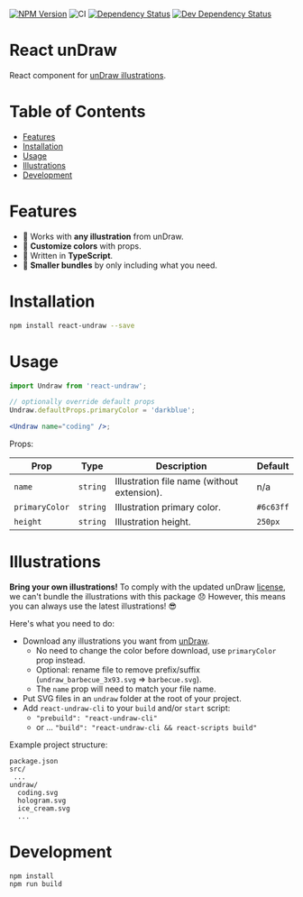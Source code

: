 [![NPM Version](https://badge.fury.io/js/react-undraw.svg)](https://badge.fury.io/js/react-undraw)
![CI](https://github.com/justinlettau/react-undraw/workflows/CI/badge.svg)
[![Dependency Status](https://david-dm.org/justinlettau/react-undraw.svg)](https://david-dm.org/justinlettau/react-undraw)
[![Dev Dependency Status](https://david-dm.org/justinlettau/react-undraw/dev-status.svg)](https://david-dm.org/justinlettau/react-undraw?type=dev)

# React unDraw

React component for [unDraw illustrations](https://undraw.co/).

# Table of Contents

- [Features](#features)
- [Installation](#installation)
- [Usage](#usage)
- [Illustrations](#illustrations)
- [Development](#development)

# Features

- 🚀 Works with **any illustration** from unDraw.
- 🎨 **Customize colors** with props.
- 🎉 Written in **TypeScript**.
- 🎁 **Smaller bundles** by only including what you need.

# Installation

```bash
npm install react-undraw --save
```

# Usage

```jsx
import Undraw from 'react-undraw';

// optionally override default props
Undraw.defaultProps.primaryColor = 'darkblue';

<Undraw name="coding" />;
```

Props:

| Prop           | Type     | Description                                 | Default   |
| -------------- | -------- | ------------------------------------------- | --------- |
| `name`         | `string` | Illustration file name (without extension). | n/a       |
| `primaryColor` | `string` | Illustration primary color.                 | `#6c63ff` |
| `height`       | `string` | Illustration height.                        | `250px`   |

# Illustrations

**Bring your own illustrations!** To comply with the updated unDraw [license](https://undraw.co/license), we can't
bundle the illustrations with this package 😞 However, this means you can always use the latest illustrations! 😎

Here's what you need to do:

- Download any illustrations you want from [unDraw](https://undraw.co/illustrations).
  - No need to change the color before download, use `primaryColor` prop instead.
  - Optional: rename file to remove prefix/suffix (`undraw_barbecue_3x93.svg` => `barbecue.svg`).
  - The `name` prop will need to match your file name.
- Put SVG files in an `undraw` folder at the root of your project.
- Add `react-undraw-cli` to your `build` and/or `start` script:
  - `"prebuild": "react-undraw-cli"`
  - or ... `"build": "react-undraw-cli && react-scripts build"`

Example project structure:

```
package.json
src/
 ...
undraw/
  coding.svg
  hologram.svg
  ice_cream.svg
  ...
```

# Development

```
npm install
npm run build
```

